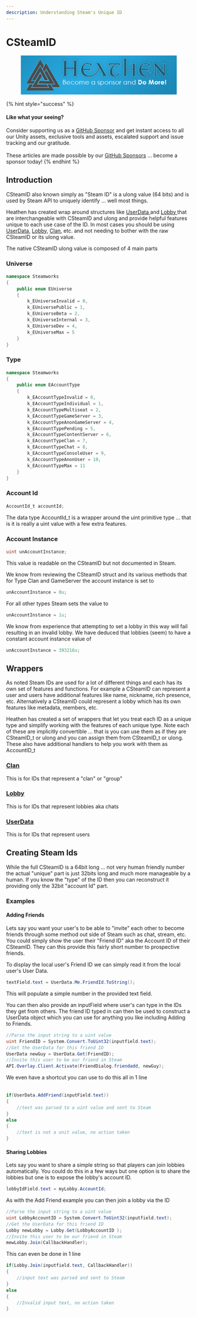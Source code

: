```yaml
---
description: Understanding Steam's Unique ID
---
```


# CSteamID

<figure><img src="../../../../.gitbook/assets/512x128 Sponsor Banner.png" alt="Become a sponsor and Do More"><figcaption></figcaption></figure>

{% hint style="success" %}
#### Like what your seeing?

Consider supporting us as a [GitHub Sponsor](../../../../company/become-a-sponsor.md) and get instant access to all our Unity assets, exclusive tools and assets, escalated support and issue tracking and our gratitude.\
\
These articles are made possible by our [GitHub Sponsors](https://github.com/sponsors/heathen-engineering) ... become a sponsor today!
{% endhint %}

## Introduction

CSteamID also known simply as "Steam ID" is a ulong value (64 bits) and is used by Steam API to uniquely identify ... well most things.&#x20;

Heathen has created wrap around structures like [UserData ](../../objects/user-data.md)and [Lobby ](../../objects/lobby.md)that are interchangeable with CSteamID and ulong and provide helpful features unique to each use case of the ID. In most cases you should be using [UserData](../../objects/user-data.md), [Lobby](../../objects/lobby.md), [Clan](../../objects/clan.md), etc. and not needing to bother with the raw CSteamID or its ulong value.

The native CSteamID ulong value is composed of 4 main parts

### Universe

```csharp
namespace Steamworks
{
    public enum EUniverse
    {
        k_EUniverseInvalid = 0,
        k_EUniversePublic = 1,
        k_EUniverseBeta = 2,
        k_EUniverseInternal = 3,
        k_EUniverseDev = 4,
        k_EUniverseMax = 5
    }
}
```

### Type

```csharp
namespace Steamworks
{
    public enum EAccountType
    {
        k_EAccountTypeInvalid = 0,
        k_EAccountTypeIndividual = 1,
        k_EAccountTypeMultiseat = 2,
        k_EAccountTypeGameServer = 3,
        k_EAccountTypeAnonGameServer = 4,
        k_EAccountTypePending = 5,
        k_EAccountTypeContentServer = 6,
        k_EAccountTypeClan = 7,
        k_EAccountTypeChat = 8,
        k_EAccountTypeConsoleUser = 9,
        k_EAccountTypeAnonUser = 10,
        k_EAccountTypeMax = 11
    }
}
```

### Account Id

```csharp
AccountId_t accountId;
```

The data type AccountId\_t is a wrapper around the uint primitive type ... that is it is really a uint value with a few extra features.

### Account Instance

```csharp
uint unAccountInstance;
```

This value is readable on the CSteamID but not documented in Steam.&#x20;

We know from reviewing the CSteamID struct and its various methods that for Type Clan and GameServer the account instance is set to&#x20;

```csharp
unAccountInstance = 0u;
```

For all other types Steam sets the value to&#x20;

```csharp
unAccountInstance = 1u;
```

We know from experience that attempting to set a lobby in this way will fail resulting in an invalid lobby. We have deduced that lobbies (seem) to have a constant account instance value of

```csharp
unAccountInstance = 393216u;
```

## Wrappers

As noted Steam IDs are used for a lot of different things and each has its own set of features and functions. For example a CSteamID can represent a user and users have additional features like name, nickname, rich presence, etc. Alternatively a CSteamID could represent a lobby which has its own features like metadata, members, etc.

Heathen has created a set of wrappers that let you treat each ID as a unique type and simplify working with the features of each unique type. Note each of these are implicitly convertible ... that is you can use them as if they are CSteamID\_t or ulong and you can assign them from CSteamID\_t or ulong. These also have additional handlers to help you work with them as AccountID\_t

### [Clan](../../objects/clan.md)

This is for IDs that represent a "clan" or "group"

### [Lobby](../../objects/lobby.md)

This is for IDs that represent lobbies aka chats

### [UserData](../../objects/user-data.md)

This is for IDs that represent users

## Creating Steam Ids

While the full CSteamID is a 64bit long ... not very human friendly number the actual "unique" part is just 32bits long and much more manageable by a human. If you know the "type" of the ID then you can reconstruct it providing only the 32bit "account Id" part.

### Examples

#### Adding Friends

Lets say you want your user's to be able to "invite" each other to become friends through some method out side of Steam such as chat, stream, etc. You could simply show the user their "Friend ID" aka the Account ID of their CSteamID. They can this provide this fairly short number to prospective friends.

To display the local user's Friend ID we can simply read it from the local user's User Data.

```csharp
textField.text = UserData.Me.FriendId.ToString();
```

This will populate a simple number in the provided text field.

You can then also provide an inputField where user's can type in the IDs they get from others. The friend ID typed in can then be used to construct a UserData object which you can use for anything you like including Adding to Friends.

```csharp
//Parse the input string to a uint value
uint FriendID = System.Convert.ToUint32(inputfield.text);
//Get the UserData for this friend ID
UserData newGuy = UserData.Get(FriendID);
//Invite this user to be our friend in Steam
API.Overlay.Client.Activate(FriendDialog.friendadd, newGuy);
```

We even have a shortcut you can use to do this all in 1 line

```csharp

if(UserData.AddFriend(inputField.text))
{
    //text was parsed to a uint value and sent to Steam
}
else
{
    //text is not a unit value, no action taken
}
```

#### Sharing Lobbies

Lets say you want to share a simple string so that players can join lobbies automatically. You could do this in a few ways but one option is to share the lobbies but one is to expose the lobby's account ID.

```csharp
lobbyIdField.text = myLobby.AccountId;
```

As with the Add Friend example you can then join a lobby via the ID

```csharp
//Parse the input string to a uint value
uint LobbyAccountID = System.Convert.ToUint32(inputfield.text);
//Get the UserData for this friend ID
Lobby newLobby = Lobby.Get(LobbyAccountID );
//Invite this user to be our friend in Steam
mewLobby.Join(CallbackHandler);
```

This can even be done in 1 line

```csharp
if(Lobby.Join(inputfield.text, CallbackHandler))
{
    //input text was parsed and sent to Steam
}
else
{
    //Invalid input text, no action taken
}
```
